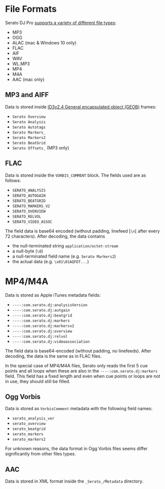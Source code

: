 # File Formats

Serato DJ Pro [supports a variety of different file types](https://support.serato.com/hc/en-us/articles/204177974-Serato-DJ-Pro-Supported-File-Types):

- MP3
- OGG
- ALAC (mac & Windows 10 only)
- FLAC
- AIF
- WAV
- WL.MP3
- MP4
- M4A
- AAC (mac only)


## MP3 and AIFF

Data is stored inside [ID3v2.4 General encapsulated object (GEOB)](http://id3.org/id3v2.4.0-frames) frames:

- `Serato Overview`
- `Serato Analysis`
- `Serato Autotags`
- `Serato Markers_`
- `Serato Markers2`
- `Serato BeatGrid`
- `Serato Offsets_` (MP3 only)

## FLAC

Data is stored inside the `VORBIS_COMMENT` block. The fields used are as follows:

- `SERATO_ANALYSIS`
- `SERATO_AUTOGAIN`
- `SERATO_BEATGRID`
- `SERATO_MARKERS_V2`
- `SERATO_OVERVIEW`
- `SERATO_RELVOL`
- `SERATO_VIDEO_ASSOC`

The field data is base64 encoded (without padding, linefeed [`\n`[ after every 72 characters).
After decoding, the data contains 
- the null-terminated string `application/octet-stream`
- a null-byte (`\0`)
- a null-terminated field name (e.g. `Serato Markers2`)
- the actual data (e.g. `\x01\01AQFDT...`)


# MP4/M4A

Data is stored as Apple iTunes metadata fields:

- `----:com.serato.dj:analysisVersion`
- `----:com.serato.dj:autgain`
- `----:com.serato.dj:beatgrid`
- `----:com.serato.dj:markers`
- `----:com.serato.dj:markersv2`
- `----:com.serato.dj:overview`
- `----:com.serato.dj:relvol`
- `----:com.serato.dj:videoassociation`

The field data is base64-encoded (without padding, *no* linefeeds).
After decoding, the data is the same as in FLAC files.

In the special case of MP4/M4A files, Serato only reads the first 5 cue points and all loops when these are also in the `----:com.serato.dj:markers` field. This field has a fixed length and even when cue points or loops are not in use, they should still be filled.

## Ogg Vorbis

Data is stored as `VorbisComment` metadata with the following field names:

- `serato_analysis_ver`
- `serato_overview`
- `serato_beatgrid`
- `serato_markers`
- `serato_markers2`

For unknown reasons, the data format in Ogg Vorbis files seems differ significantly from other files types.


## AAC

Data is stored in XML format inside the `_Serato_/M̀etadata` directory.
